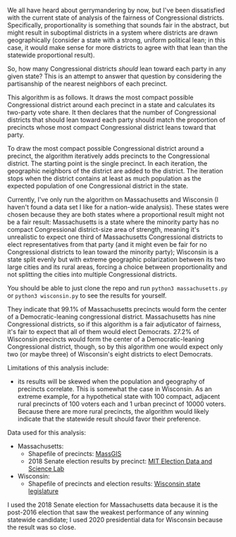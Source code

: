 We all have heard about gerrymandering by now, but I've been dissatisfied with the current state of analysis of the fairness of Congressional districts. Specifically, proportionality is something that sounds fair in the abstract, but might result in suboptimal districts in a system where districts are drawn geographically (consider a state with a strong, uniform political lean; in this case, it would make sense for more districts to agree with that lean than the statewide proportional result).  

So, how many Congressional districts _should_ lean toward each party in any given state?  This is an attempt to answer that question by considering the partisanship of the nearest neighbors of each precinct.

This algorithm is as follows.  It draws the most compact possible Congressional district around each precinct in a state and calculates its two-party vote share.  It then declares that the number of Congressional districts that should lean toward each party should match the proportion of precincts whose most compact Congressional district leans toward that party.

To draw the most compact possible Congressional district around a precinct, the algorithm iteratively adds precincts to the Congressional district.  The starting point is the single precinct.  In each iteration, the geographic neighbors of the district are added to the district.  The iteration stops when the district contains at least as much population as the expected population of one Congressional district in the state. 

Currently, I've only run the algorithm on Massachusetts and Wisconsin (I haven't found a data set I like for a nation-wide analysis).  These states were chosen because they are both states where a proportional result might not be a fair result: Massachusetts is a state where the minority party has no compact Congressional district-size area of strength, meaning it's unrealistic to expect one third of Massachusetts Congressional districts to elect representatives from that party (and it might even be fair for no Congressional districts to lean toward the minority party); Wisconsin is a state split evenly but with extreme geographic polarization between its two large cities and its rural areas, forcing a choice between proportionality and not splitting the cities into multiple Congressional districts.

You should be able to just clone the repo and run `python3 massachusetts.py` or `python3 wisconsin.py` to see the results for yourself. 

They indicate that 99.1% of Massachusetts precincts would form the center of a Democratic-leaning congressional district.  Massachusetts has nine Congressional districts, so if this algorithm is a fair adjuticator of fairness, it's fair to expect that all of them would elect Democrats.  27.2% of Wisconsin precincts would form the center of a Democratic-leaning Congressional district, though, so by this algorithm one would expect only two (or maybe three) of Wisconsin's eight districts to elect Democrats.

Limitations of this analysis include:
- its results will be skewed when the population and geography of precincts correlate.  This is somewhat the case in Wisconsin.  As an extreme example, for a hypothetical state with 100 compact, adjacent rural precincts of 100 voters each and 1 urban precinct of 10000 voters.  Because there are more rural precincts, the algorithm would likely indicate that the statewide result should favor their preference.  

Data used for this analysis:
- Massachusetts:
  - Shapefile of precincts: [MassGIS](https://www.mass.gov/info-details/massgis-data-wards-and-precincts)
  - 2018 Senate election results by precinct: [MIT Election Data and Science Lab](https://github.com/MEDSL/2018-elections-official/blob/master/SENATE/SENATE_precinct_general.zip)
- Wisconsin:
  - Shapefile of precincts and election results: [Wisconsin state legislature](https://data-ltsb.opendata.arcgis.com/datasets/LTSB::2012-2020-election-data-with-2020-wards/explore?location=44.715441%2C-89.815220%2C8.00&showTable=true)

I used the 2018 Senate election for Massachusetts data because it is the post-2016 election that saw the weakest performance of any winning statewide candidate; I used 2020 presidential data for Wisconsin because the result was so close. 
